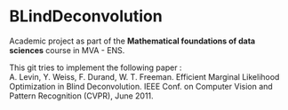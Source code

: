 # BLindDeconvolution
Academic project as part of the **Mathematical foundations of data sciences** course in MVA - ENS.

This git tries to implement the following paper :  
A. Levin, Y. Weiss, F. Durand, W. T. Freeman. Efficient Marginal Likelihood Optimization in Blind Deconvolution.  IEEE Conf. on Computer Vision and Pattern Recognition (CVPR), June 2011.  


